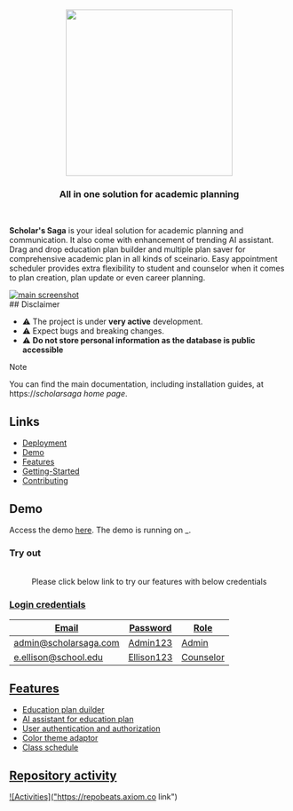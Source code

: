 
<p align="center"> 
  <br/>
  <img src="https://github.com/user-attachments/assets/f1c55401-8edb-4f90-bd29-f8ace0f850ef" width="300">
</p>

<h3 align="center">All in one solution for academic planning</h3>
<br/>

**Scholar's Saga** is your ideal solution for academic planning and communication. It also come with enhancement of trending AI assistant. Drag and drop education plan builder and multiple plan saver for comprehensive academic plan in all kinds of sceinario. Easy appointment scheduler provides extra flexibility to student and counselor when it comes to plan creation, plan update or even career planning. 

<a href="_">
<img src="_" title="main screenshot">
</a>
<br/>
## Disclaimer

- ⚠️ The project is under **very active** development.
- ⚠️ Expect bugs and breaking changes.
- ⚠️ **Do not store personal information as the database is public accessible**

> [!NOTE]
> You can find the main documentation, including installation guides, at https://_scholarsaga home page_.

## Links

- [Deployment](https://__)
- [Demo](https://github.com/LilithLucifer3x6/Scholars-Saga/new/main?filename=README.md#demo)
- [Features](https://github.com/LilithLucifer3x6/Scholars-Saga/new/main?filename=README.md#features)
- [Getting-Started](#gettingstarted)
- [Contributing](https:_)

## Demo

Access the demo [here](https://__). The demo is running on _.

### Try out
<p align="center"> 
  <br/>  
  <h> Please click below link to try our features with below credentials<h>
  <a href="_">
  <br/>  
</p>

### Login credentials

| Email                 | Password   | Role    | 
| --------------------- | -----------|---------|
| admin@scholarsaga.com | Admin123   |Admin    | 
| e.ellison@school.edu  | Ellison123 |Counselor| 

## Features
- Education plan duilder
- AI assistant for education plan
- User authentication and authorization
- Color theme adaptor
- Class schedule

## 


## Repository activity

![Activities]("https://repobeats.axiom.co link")

